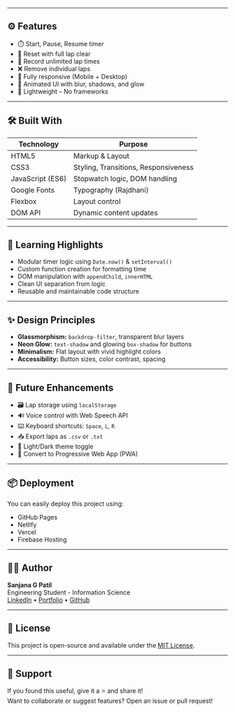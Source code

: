 
---

## ⚙️ Features

- ⏱️ Start, Pause, Resume timer
- 🔄 Reset with full lap clear
- 📝 Record unlimited lap times
- ❌ Remove individual laps
- 📱 Fully responsive (Mobile + Desktop)
- 💎 Animated UI with blur, shadows, and glow
- 🧠 Lightweight – No frameworks

---

## 🛠️ Built With

| Technology      | Purpose                          |
|----------------|----------------------------------|
| HTML5           | Markup & Layout                 |
| CSS3            | Styling, Transitions, Responsiveness |
| JavaScript (ES6)| Stopwatch logic, DOM handling   |
| Google Fonts    | Typography (Rajdhani)           |
| Flexbox         | Layout control                  |
| DOM API         | Dynamic content updates         |

---

## 🧠 Learning Highlights

- Modular timer logic using `Date.now()` & `setInterval()`
- Custom function creation for formatting time
- DOM manipulation with `appendChild`, `innerHTML`
- Clean UI separation from logic
- Reusable and maintainable code structure

---

## ✨ Design Principles

- **Glassmorphism:** `backdrop-filter`, transparent blur layers
- **Neon Glow:** `text-shadow` and glowing `box-shadow` for buttons
- **Minimalism:** Flat layout with vivid highlight colors
- **Accessibility:** Button sizes, color contrast, spacing

---

## 🧰 Future Enhancements

- 🗃️ Lap storage using `localStorage`
- 🔊 Voice control with Web Speech API
- ⌨️ Keyboard shortcuts: `Space`, `L`, `R`
- 📥 Export laps as `.csv` or `.txt`
- 🌙 Light/Dark theme toggle
- 📱 Convert to Progressive Web App (PWA)

---

## 📦 Deployment

You can easily deploy this project using:

- GitHub Pages
- Netlify
- Vercel
- Firebase Hosting

---

## 👩‍💻 Author

**Sanjana G Patil**  
Engineering Student - Information Science  
[LinkedIn](https://www.linkedin.com/) • [Portfolio](#) • [GitHub](https://github.com/your-username)

---

## 📄 License

This project is open-source and available under the [MIT License](LICENSE).

---

## 🙌 Support

If you found this useful, give it a ⭐️ and share it!  
Want to collaborate or suggest features? Open an issue or pull request!

